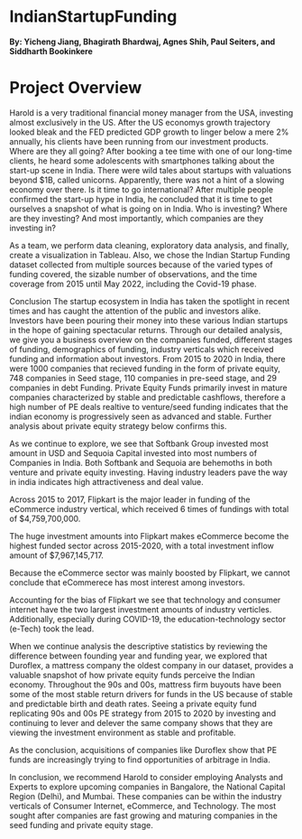 # IndianStartupFunding
**By: Yicheng Jiang, Bhagirath Bhardwaj, Agnes Shih, Paul Seiters, and Siddharth Bookinkere</span></center>**

# Project Overview
Harold is a very traditional financial money manager from the USA, investing almost exclusively in the US. After the US economys growth trajectory looked bleak and the FED predicted GDP growth to linger below a mere 2% annually, his clients have been running from our investment products. Where are they all going? After booking a tee time with one of our long-time clients, he heard some adolescents with smartphones talking about the start-up scene in India. There were wild tales about startups with valuations beyond $1B, called unicorns. Apparently, there was not a hint of a slowing economy over there. Is it time to go international? After multiple people confirmed the start-up hype in India, he concluded that it is time to get ourselves a snapshot of what is going on in India. Who is investing? Where are they investing? And most importantly, which companies are they investing in?

As a team, we perform data cleaning, exploratory data analysis, and finally, create a visualization in Tableau. Also, we chose the Indian Startup Funding dataset collected from multiple sources because of the varied types of funding covered, the sizable number of observations, and the time coverage from 2015 until May 2022, including the Covid-19 phase.

Conclusion
The startup ecosystem in India has taken the spotlight in recent times and has caught the attention of the public and investors alike. Investors have been pouring their money into these various Indian startups in the hope of gaining spectacular returns. Through our detailed analysis, we give you a business overview on the companies funded, different stages of funding, demographics of funding, industry verticals which received funding and information about investors. From 2015 to 2020 in India, there were 1000 companies that recieved funding in the form of private equity, 748 companies in Seed stage, 110 companies in pre-seed stage, and 29 companies in debt Funding. Private Equity Funds primarily invest in mature companies characterized by stable and predictable cashflows, therefore a high number of PE deals realtive to venture/seed funding indicates that the indian economy is progressively seen as advanced and stable. Further analysis about private equity strategy below confirms this.

As we continue to explore, we see that Softbank Group invested most amount in USD and Sequoia Capital invested into most numbers of Companies in India. Both Softbank and Sequoia are behemoths in both venture and private equity investing. Having industry leaders pave the way in india indicates high attractiveness and deal value.

Across 2015 to 2017, Flipkart is the major leader in funding of the eCommerce industry vertical, which received 6 times of fundings with total of $4,759,700,000.

The huge investment amounts into Flipkart makes eCommerce become the highest funded sector across 2015-2020, with a total investment inflow amount of $7,967,145,717.

Because the eCommerce sector was mainly boosted by Flipkart, we cannot conclude that eCommerece has most interest among investors.

Accounting for the bias of Flipkart we see that technology and consumer internet have the two largest investment amounts of industry verticles. Additionally, especially during COVID-19, the education-technology sector (e-Tech) took the lead.

When we continue analysis the descriptive statistics by reviewing the difference between founding year and funding year, we explored that Duroflex, a mattress company the oldest company in our dataset, provides a valuable snapshot of how private equity funds perceive the Indian economy. Throughout the 90s and 00s, mattress firm buyouts have been some of the most stable return drivers for funds in the US because of stable and predictable birth and death rates. Seeing a private equity fund replicating 90s and 00s PE strategy from 2015 to 2020 by investing and continuing to lever and delever the same company shows that they are viewing the investment environment as stable and profitable.

As the conclusion, acquisitions of companies like Duroflex show that PE funds are increasingly trying to find opportunities of arbitrage in India.

In conclusion, we recommend Harold to consider employing Analysts and Experts to explore upcoming companies in Bangalore, the National Capital Region (Delhi), and Mumbai. These companies can be within the industry verticals of Consumer Internet, eCommerce, and Technology. The most sought after companies are fast growing and maturing companies in the seed funding and private equity stage. 
